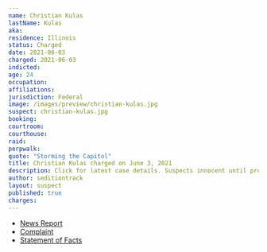 ```yaml
---
name: Christian Kulas
lastName: Kulas
aka:
residence: Illinois
status: Charged
date: 2021-06-03
charged: 2021-06-03
indicted:
age: 24
occupation:
affiliations:
jurisdiction: Federal
image: /images/preview/christian-kulas.jpg
suspect: christian-kulas.jpg
booking:
courtroom:
courthouse:
raid:
perpwalk:
quote: "Storming the Capitol"
title: Christian Kulas charged on June 3, 2021
description: Click for latest case details. Suspects innocent until proven guilty.
author: seditiontrack
layout: suspect
published: true
charges:
---
```

- [News Report](https://abc7chicago.com/north-shore-man-charged-in-jan-6-breach-of-us-capitol/10762676/)
- [Complaint](https://www.justice.gov/usao-dc/case-multi-defendant/file/1402531/download)
- [Statement of Facts](https://www.justice.gov/usao-dc/case-multi-defendant/file/1402536/download)
